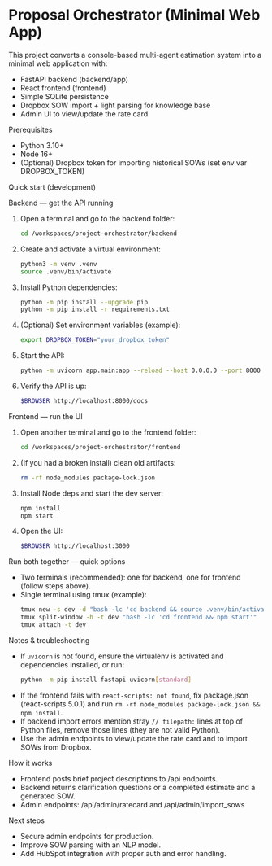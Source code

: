 # Proposal Orchestrator (Minimal Web App)

This project converts a console-based multi-agent estimation system into a minimal web application with:

- FastAPI backend (backend/app)
- React frontend (frontend)
- Simple SQLite persistence
- Dropbox SOW import + light parsing for knowledge base
- Admin UI to view/update the rate card

Prerequisites
- Python 3.10+
- Node 16+
- (Optional) Dropbox token for importing historical SOWs (set env var DROPBOX_TOKEN)

Quick start (development)

Backend — get the API running
1. Open a terminal and go to the backend folder:
   ```bash
   cd /workspaces/project-orchestrator/backend
   ```
2. Create and activate a virtual environment:
   ```bash
   python3 -m venv .venv
   source .venv/bin/activate
   ```
3. Install Python dependencies:
   ```bash
   python -m pip install --upgrade pip
   python -m pip install -r requirements.txt
   ```
4. (Optional) Set environment variables (example):
   ```bash
   export DROPBOX_TOKEN="your_dropbox_token"
   ```
5. Start the API:
   ```bash
   python -m uvicorn app.main:app --reload --host 0.0.0.0 --port 8000
   ```
6. Verify the API is up:
   ```bash
   $BROWSER http://localhost:8000/docs
   ```

Frontend — run the UI
1. Open another terminal and go to the frontend folder:
   ```bash
   cd /workspaces/project-orchestrator/frontend
   ```
2. (If you had a broken install) clean old artifacts:
   ```bash
   rm -rf node_modules package-lock.json
   ```
3. Install Node deps and start the dev server:
   ```bash
   npm install
   npm start
   ```
4. Open the UI:
   ```bash
   $BROWSER http://localhost:3000
   ```

Run both together — quick options
- Two terminals (recommended): one for backend, one for frontend (follow steps above).
- Single terminal using tmux (example):
  ```bash
  tmux new -s dev -d "bash -lc 'cd backend && source .venv/bin/activate && python -m uvicorn app.main:app --reload --host 0.0.0.0 --port 8000'"
  tmux split-window -h -t dev "bash -lc 'cd frontend && npm start'"
  tmux attach -t dev
  ```

Notes & troubleshooting
- If `uvicorn` is not found, ensure the virtualenv is activated and dependencies installed, or run:
  ```bash
  python -m pip install fastapi uvicorn[standard]
  ```
- If the frontend fails with `react-scripts: not found`, fix package.json (react-scripts 5.0.1) and run `rm -rf node_modules package-lock.json && npm install`.
- If backend import errors mention stray `// filepath:` lines at top of Python files, remove those lines (they are not valid Python).
- Use the admin endpoints to view/update the rate card and to import SOWs from Dropbox.

How it works
- Frontend posts brief project descriptions to /api endpoints.
- Backend returns clarification questions or a completed estimate and a generated SOW.
- Admin endpoints: /api/admin/ratecard and /api/admin/import_sows

Next steps
- Secure admin endpoints for production.
- Improve SOW parsing with an NLP model.
- Add HubSpot integration with proper auth and error handling.